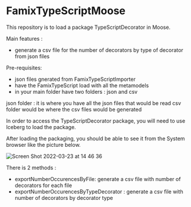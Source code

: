 # FamixTypeScriptMoose

This repository is to load a package TypeScriptDecorator in Moose.

Main features :
- generate a csv file for the number of decorators by type of decorator from json files

Pre-requisites:
- json files gnerated from FamixTypeScriptImporter
- have the FamixTypeScript load with all the metamodels
- in your main folder have two folders : json and csv

json folder : it is where you have all the json files that would be read
csv folder would be where the csv files would be generated

In order to access the TypeScriptDecorator package, you will need to use Iceberg to load the package.

After loading the packaging, you should be able to see it from the System browser like the picture below.

![Screen Shot 2022-03-23 at 14 46 36](https://user-images.githubusercontent.com/2051632/159773576-41f3ef33-5942-4cad-91d6-33fab83a7187.png)

There is 2 methods :
- exportNumberOccurencesByFile: generate a csv file with number of decorators for each file
- exportNumberOccurencesByTypeDecorator : generate a csv file with number of decorators by decorator type

